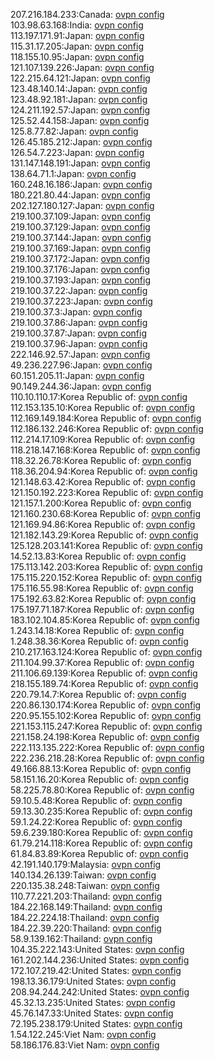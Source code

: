 207.216.184.233:Canada: [ovpn config](vpn/207_216_184_233.ovpn)  
103.98.63.168:India: [ovpn config](vpn/103_98_63_168.ovpn)  
113.197.171.91:Japan: [ovpn config](vpn/113_197_171_91.ovpn)  
115.31.17.205:Japan: [ovpn config](vpn/115_31_17_205.ovpn)  
118.155.10.95:Japan: [ovpn config](vpn/118_155_10_95.ovpn)  
121.107.139.226:Japan: [ovpn config](vpn/121_107_139_226.ovpn)  
122.215.64.121:Japan: [ovpn config](vpn/122_215_64_121.ovpn)  
123.48.140.14:Japan: [ovpn config](vpn/123_48_140_14.ovpn)  
123.48.92.181:Japan: [ovpn config](vpn/123_48_92_181.ovpn)  
124.211.192.57:Japan: [ovpn config](vpn/124_211_192_57.ovpn)  
125.52.44.158:Japan: [ovpn config](vpn/125_52_44_158.ovpn)  
125.8.77.82:Japan: [ovpn config](vpn/125_8_77_82.ovpn)  
126.45.185.212:Japan: [ovpn config](vpn/126_45_185_212.ovpn)  
126.54.7.223:Japan: [ovpn config](vpn/126_54_7_223.ovpn)  
131.147.148.191:Japan: [ovpn config](vpn/131_147_148_191.ovpn)  
138.64.71.1:Japan: [ovpn config](vpn/138_64_71_1.ovpn)  
160.248.16.186:Japan: [ovpn config](vpn/160_248_16_186.ovpn)  
180.221.80.44:Japan: [ovpn config](vpn/180_221_80_44.ovpn)  
202.127.180.127:Japan: [ovpn config](vpn/202_127_180_127.ovpn)  
219.100.37.109:Japan: [ovpn config](vpn/219_100_37_109.ovpn)  
219.100.37.129:Japan: [ovpn config](vpn/219_100_37_129.ovpn)  
219.100.37.144:Japan: [ovpn config](vpn/219_100_37_144.ovpn)  
219.100.37.169:Japan: [ovpn config](vpn/219_100_37_169.ovpn)  
219.100.37.172:Japan: [ovpn config](vpn/219_100_37_172.ovpn)  
219.100.37.176:Japan: [ovpn config](vpn/219_100_37_176.ovpn)  
219.100.37.193:Japan: [ovpn config](vpn/219_100_37_193.ovpn)  
219.100.37.22:Japan: [ovpn config](vpn/219_100_37_22.ovpn)  
219.100.37.223:Japan: [ovpn config](vpn/219_100_37_223.ovpn)  
219.100.37.3:Japan: [ovpn config](vpn/219_100_37_3.ovpn)  
219.100.37.86:Japan: [ovpn config](vpn/219_100_37_86.ovpn)  
219.100.37.87:Japan: [ovpn config](vpn/219_100_37_87.ovpn)  
219.100.37.96:Japan: [ovpn config](vpn/219_100_37_96.ovpn)  
222.146.92.57:Japan: [ovpn config](vpn/222_146_92_57.ovpn)  
49.236.227.96:Japan: [ovpn config](vpn/49_236_227_96.ovpn)  
60.151.205.11:Japan: [ovpn config](vpn/60_151_205_11.ovpn)  
90.149.244.36:Japan: [ovpn config](vpn/90_149_244_36.ovpn)  
110.10.110.17:Korea Republic of: [ovpn config](vpn/110_10_110_17.ovpn)  
112.153.135.10:Korea Republic of: [ovpn config](vpn/112_153_135_10.ovpn)  
112.169.149.184:Korea Republic of: [ovpn config](vpn/112_169_149_184.ovpn)  
112.186.132.246:Korea Republic of: [ovpn config](vpn/112_186_132_246.ovpn)  
112.214.17.109:Korea Republic of: [ovpn config](vpn/112_214_17_109.ovpn)  
118.218.147.168:Korea Republic of: [ovpn config](vpn/118_218_147_168.ovpn)  
118.32.26.78:Korea Republic of: [ovpn config](vpn/118_32_26_78.ovpn)  
118.36.204.94:Korea Republic of: [ovpn config](vpn/118_36_204_94.ovpn)  
121.148.63.42:Korea Republic of: [ovpn config](vpn/121_148_63_42.ovpn)  
121.150.192.223:Korea Republic of: [ovpn config](vpn/121_150_192_223.ovpn)  
121.157.1.200:Korea Republic of: [ovpn config](vpn/121_157_1_200.ovpn)  
121.160.230.68:Korea Republic of: [ovpn config](vpn/121_160_230_68.ovpn)  
121.169.94.86:Korea Republic of: [ovpn config](vpn/121_169_94_86.ovpn)  
121.182.143.29:Korea Republic of: [ovpn config](vpn/121_182_143_29.ovpn)  
125.128.203.141:Korea Republic of: [ovpn config](vpn/125_128_203_141.ovpn)  
14.52.13.83:Korea Republic of: [ovpn config](vpn/14_52_13_83.ovpn)  
175.113.142.203:Korea Republic of: [ovpn config](vpn/175_113_142_203.ovpn)  
175.115.220.152:Korea Republic of: [ovpn config](vpn/175_115_220_152.ovpn)  
175.116.55.98:Korea Republic of: [ovpn config](vpn/175_116_55_98.ovpn)  
175.192.63.82:Korea Republic of: [ovpn config](vpn/175_192_63_82.ovpn)  
175.197.71.187:Korea Republic of: [ovpn config](vpn/175_197_71_187.ovpn)  
183.102.104.85:Korea Republic of: [ovpn config](vpn/183_102_104_85.ovpn)  
1.243.14.18:Korea Republic of: [ovpn config](vpn/1_243_14_18.ovpn)  
1.248.38.36:Korea Republic of: [ovpn config](vpn/1_248_38_36.ovpn)  
210.217.163.124:Korea Republic of: [ovpn config](vpn/210_217_163_124.ovpn)  
211.104.99.37:Korea Republic of: [ovpn config](vpn/211_104_99_37.ovpn)  
211.106.69.139:Korea Republic of: [ovpn config](vpn/211_106_69_139.ovpn)  
218.155.189.74:Korea Republic of: [ovpn config](vpn/218_155_189_74.ovpn)  
220.79.14.7:Korea Republic of: [ovpn config](vpn/220_79_14_7.ovpn)  
220.86.130.174:Korea Republic of: [ovpn config](vpn/220_86_130_174.ovpn)  
220.95.155.102:Korea Republic of: [ovpn config](vpn/220_95_155_102.ovpn)  
221.153.115.247:Korea Republic of: [ovpn config](vpn/221_153_115_247.ovpn)  
221.158.24.198:Korea Republic of: [ovpn config](vpn/221_158_24_198.ovpn)  
222.113.135.222:Korea Republic of: [ovpn config](vpn/222_113_135_222.ovpn)  
222.236.218.28:Korea Republic of: [ovpn config](vpn/222_236_218_28.ovpn)  
49.166.88.13:Korea Republic of: [ovpn config](vpn/49_166_88_13.ovpn)  
58.151.16.20:Korea Republic of: [ovpn config](vpn/58_151_16_20.ovpn)  
58.225.78.80:Korea Republic of: [ovpn config](vpn/58_225_78_80.ovpn)  
59.10.5.48:Korea Republic of: [ovpn config](vpn/59_10_5_48.ovpn)  
59.13.30.235:Korea Republic of: [ovpn config](vpn/59_13_30_235.ovpn)  
59.1.24.22:Korea Republic of: [ovpn config](vpn/59_1_24_22.ovpn)  
59.6.239.180:Korea Republic of: [ovpn config](vpn/59_6_239_180.ovpn)  
61.79.214.118:Korea Republic of: [ovpn config](vpn/61_79_214_118.ovpn)  
61.84.83.89:Korea Republic of: [ovpn config](vpn/61_84_83_89.ovpn)  
42.191.140.179:Malaysia: [ovpn config](vpn/42_191_140_179.ovpn)  
140.134.26.139:Taiwan: [ovpn config](vpn/140_134_26_139.ovpn)  
220.135.38.248:Taiwan: [ovpn config](vpn/220_135_38_248.ovpn)  
110.77.221.203:Thailand: [ovpn config](vpn/110_77_221_203.ovpn)  
184.22.168.149:Thailand: [ovpn config](vpn/184_22_168_149.ovpn)  
184.22.224.18:Thailand: [ovpn config](vpn/184_22_224_18.ovpn)  
184.22.39.220:Thailand: [ovpn config](vpn/184_22_39_220.ovpn)  
58.9.139.162:Thailand: [ovpn config](vpn/58_9_139_162.ovpn)  
104.35.222.143:United States: [ovpn config](vpn/104_35_222_143.ovpn)  
161.202.144.236:United States: [ovpn config](vpn/161_202_144_236.ovpn)  
172.107.219.42:United States: [ovpn config](vpn/172_107_219_42.ovpn)  
198.13.36.179:United States: [ovpn config](vpn/198_13_36_179.ovpn)  
208.94.244.242:United States: [ovpn config](vpn/208_94_244_242.ovpn)  
45.32.13.235:United States: [ovpn config](vpn/45_32_13_235.ovpn)  
45.76.147.33:United States: [ovpn config](vpn/45_76_147_33.ovpn)  
72.195.238.179:United States: [ovpn config](vpn/72_195_238_179.ovpn)  
1.54.122.245:Viet Nam: [ovpn config](vpn/1_54_122_245.ovpn)  
58.186.176.83:Viet Nam: [ovpn config](vpn/58_186_176_83.ovpn)  

